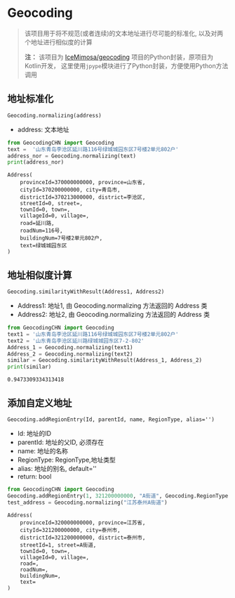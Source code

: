 # Geocoding
> 该项目用于将不规范(或者连续)的文本地址进行尽可能的标准化, 以及对两个地址进行相似度的计算
> 
> **注：**
> 该项目为 [IceMimosa/geocoding](https://github.com/IceMimosa/geocoding) 项目的Python封装，原项目为Kotlin开发，
> 这里使用`jpype`模块进行了Python封装，方便使用Python方法调用
## 地址标准化
`Geocoding.normalizing(address) `
* address: 文本地址
```python
from GeocodingCHN import Geocoding
text =  '山东青岛李沧区延川路116号绿城城园东区7号楼2单元802户'
address_nor = Geocoding.normalizing(text)
print(address_nor)
```
```
Address(
	provinceId=370000000000, province=山东省, 
	cityId=370200000000, city=青岛市, 
	districtId=370213000000, district=李沧区, 
	streetId=0, street=, 
	townId=0, town=, 
	villageId=0, village=, 
	road=延川路, 
	roadNum=116号, 
	buildingNum=7号楼2单元802户, 
	text=绿城城园东区
)
```
## 地址相似度计算
`Geocoding.similarityWithResult(Address1, Address2)`
* Address1: 地址1, 由 Geocoding.normalizing 方法返回的 Address 类
* Address2: 地址2, 由 Geocoding.normalizing 方法返回的 Address 类
```python
from GeocodingCHN import Geocoding
text1 = '山东青岛李沧区延川路116号绿城城园东区7号楼2单元802户'
text2 = '山东青岛李沧区延川路绿城城园东区7-2-802'
Address_1 = Geocoding.normalizing(text1)
Address_2 = Geocoding.normalizing(text2)
similar = Geocoding.similarityWithResult(Address_1, Address_2)
print(similar)
```
```
0.9473309334313418
```
## 添加自定义地址
`Geocoding.addRegionEntry(Id, parentId, name, RegionType, alias='')`
* Id: 地址的ID
* parentId: 地址的父ID, 必须存在
* name: 地址的名称
* RegionType: RegionType,地址类型
* alias: 地址的别名, default=''
* return: bool
```python
from GeocodingCHN import Geocoding
Geocoding.addRegionEntry(1, 321200000000, "A街道", Geocoding.RegionType.Street)
test_address = Geocoding.normalizing("江苏泰州A街道")
```
```
Address(
	provinceId=320000000000, province=江苏省, 
	cityId=321200000000, city=泰州市, 
	districtId=321200000000, district=泰州市, 
	streetId=1, street=A街道, 
	townId=0, town=, 
	villageId=0, village=, 
	road=, 
	roadNum=, 
	buildingNum=, 
	text=
)
```

